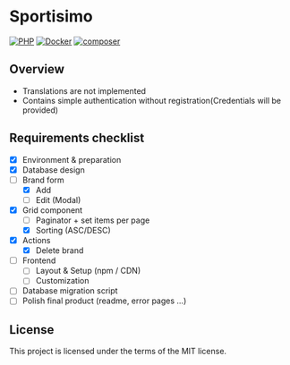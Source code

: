 # Sportisimo

[![PHP](https://img.shields.io/badge/PHP-8.2-blue.svg)](http://php.net)
[![Docker](https://img.shields.io/badge/Docker-powered-blue.svg)](https://www.docker.com/)
[![composer](https://img.shields.io/badge/composer-latest-green.svg)](https://getcomposer.org/)

## Overview

- Translations are not implemented
- Contains simple authentication without registration(Credentials will be provided)

## Requirements checklist

- [x] Environment & preparation
- [x] Database design
- [ ] Brand form
    - [x] Add
    - [ ] Edit (Modal)
- [x] Grid component
    - [ ] Paginator + set items per page
    - [x] Sorting (ASC/DESC)
- [x] Actions
    - [x] Delete brand
- [ ] Frontend
    - [ ] Layout & Setup (npm / CDN)
    - [ ] Customization
- [ ] Database migration script
- [ ] Polish final product (readme, error pages ...)

## License

This project is licensed under the terms of the MIT license.